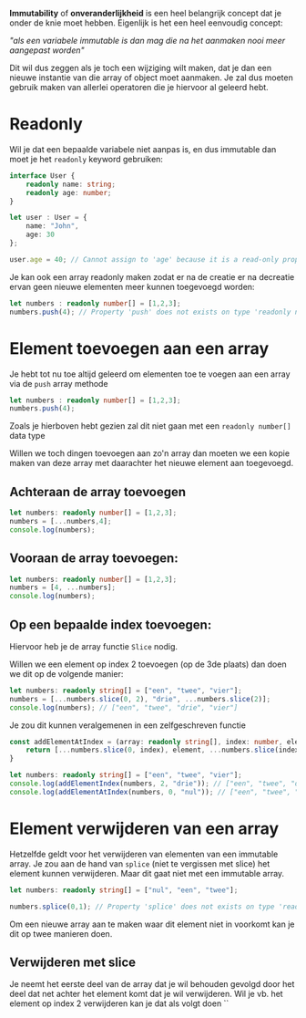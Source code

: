 **Immutability** of **onveranderlijkheid** is een heel belangrijk concept dat je onder de knie moet hebben. Eigenlijk is het een heel eenvoudig concept:

*"als een variabele immutable is dan mag die na het aanmaken nooi meer aangepast worden"*

Dit wil dus zeggen als je toch een wijziging wilt maken, dat je dan een nieuwe instantie van die array of object moet aanmaken. Je zal dus moeten gebruik maken van allerlei operatoren die je hiervoor al geleerd hebt.

# Readonly
Wil je dat een bepaalde variabele niet aanpas is, en dus immutable dan moet je het `readonly` keyword gebruiken:

```ts
interface User {
	readonly name: string;
	readonly age: number;
}

let user : User = {
	name: "John",
	age: 30
};

user.age = 40; // Cannot assign to 'age' because it is a read-only property
```

Je kan ook een array readonly maken zodat er na de creatie er na decreatie ervan geen nieuwe elementen meer kunnen toegevoegd worden:
```ts
let numbers : readonly number[] = [1,2,3];
numbers.push(4); // Property 'push' does not exists on type 'readonly number[]'
```

# Element toevoegen aan een array
Je hebt tot nu toe altijd geleerd om elementen toe te voegen aan een array via de `push` array methode
```ts
let numbers : readonly number[] = [1,2,3];
numbers.push(4);
```

Zoals je hierboven hebt gezien zal dit niet gaan met een `readonly number[]` data type

Willen we toch dingen toevoegen aan zo'n array dan moeten we een kopie maken van deze array met daarachter het nieuwe element aan toegevoegd.

## Achteraan de array toevoegen
```ts
let numbers: readonly number[] = [1,2,3];
numbers = [...numbers,4];
console.log(numbers);
```

## Vooraan de array toevoegen:
```ts
let numbers: readonly number[] = [1,2,3];
numbers = [4, ...numbers];
console.log(numbers);
```

## Op een bepaalde index toevoegen:
Hiervoor heb je de array functie `Slice` nodig.

Willen we een element op index 2 toevoegen (op de 3de plaats) dan doen we dit op de volgende manier:
```ts
let numbers: readonly string[] = ["een", "twee", "vier"];
numbers = [...numbers.slice(0, 2), "drie", ...numbers.slice(2)];
console.log(numbers); // ["een", "twee", "drie", "vier"]
```

Je zou dit kunnen veralgemenen in een zelfgeschreven functie
```ts
const addElementAtIndex = (array: readonly string[], index: number, element: string) => {
	return [...numbers.slice(0, index), element, ...numbers.slice(index)];
}

let numbers: readonly string[] = ["een", "twee", "vier"];
console.log(addElementIndex(numbers, 2, "drie")); // ["een", "twee", "drie", "vier"]
console.log(addElementAtIndex(numbers, 0, "nul")); // ["een", "twee", "drie", "vier"]
```

# Element verwijderen van een array
Hetzelfde geldt voor het verwijderen van elementen van een immutable array. Je zou aan de hand van `splice` (niet te vergissen met slice) het element kunnen verwijderen. Maar dit gaat niet met een immutable array.
```ts
let numbers: readonly string[] = ["nul", "een", "twee"];

numbers.splice(0,1); // Property 'splice' does not exists on type 'readonly string[]'
```

Om een nieuwe array aan te maken waar dit element niet in voorkomt kan je dit op twee manieren doen.

## Verwijderen met slice
Je neemt het eerste deel van de array dat je wil behouden gevolgd door het deel dat net achter het element komt dat je wil verwijderen. Wil je vb. het element op index 2 verwijderen kan je dat als volgt doen
``